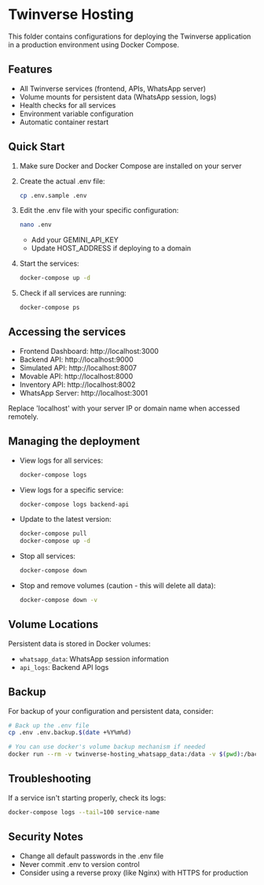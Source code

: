 # Twinverse Hosting

This folder contains configurations for deploying the Twinverse application in a production environment using Docker Compose.

## Features

- All Twinverse services (frontend, APIs, WhatsApp server)
- Volume mounts for persistent data (WhatsApp session, logs)
- Health checks for all services
- Environment variable configuration
- Automatic container restart

## Quick Start

1. Make sure Docker and Docker Compose are installed on your server

2. Create the actual .env file:
   ```bash
   cp .env.sample .env
   ```

3. Edit the .env file with your specific configuration:
   ```bash
   nano .env
   ```
   - Add your GEMINI_API_KEY 
   - Update HOST_ADDRESS if deploying to a domain

4. Start the services:
   ```bash
   docker-compose up -d
   ```

5. Check if all services are running:
   ```bash
   docker-compose ps
   ```

## Accessing the services

- Frontend Dashboard: http://localhost:3000
- Backend API: http://localhost:9000
- Simulated API: http://localhost:8007
- Movable API: http://localhost:8000
- Inventory API: http://localhost:8002
- WhatsApp Server: http://localhost:3001

Replace 'localhost' with your server IP or domain name when accessed remotely.

## Managing the deployment

- View logs for all services:
  ```bash
  docker-compose logs
  ```

- View logs for a specific service:
  ```bash
  docker-compose logs backend-api
  ```

- Update to the latest version:
  ```bash
  docker-compose pull
  docker-compose up -d
  ```

- Stop all services:
  ```bash
  docker-compose down
  ```

- Stop and remove volumes (caution - this will delete all data):
  ```bash
  docker-compose down -v
  ```

## Volume Locations

Persistent data is stored in Docker volumes:
- `whatsapp_data`: WhatsApp session information
- `api_logs`: Backend API logs

## Backup

For backup of your configuration and persistent data, consider:
```bash
# Back up the .env file
cp .env .env.backup.$(date +%Y%m%d)

# You can use docker's volume backup mechanism if needed
docker run --rm -v twinverse-hosting_whatsapp_data:/data -v $(pwd):/backup alpine tar czf /backup/whatsapp-data-backup.tar.gz /data
```

## Troubleshooting

If a service isn't starting properly, check its logs:
```bash
docker-compose logs --tail=100 service-name
```

## Security Notes

- Change all default passwords in the .env file
- Never commit .env to version control
- Consider using a reverse proxy (like Nginx) with HTTPS for production